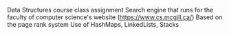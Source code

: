 Data Structures course class assignment
Search engine that runs for the faculty of computer science's website (https://www.cs.mcgill.ca/)
Based on the page rank system
Use of HashMaps, LinkedLists, Stacks
